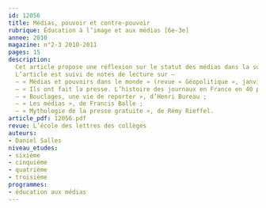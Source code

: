 ```yaml
---
id: 12056
title: Médias, pouvoir et contre-pouvoir
rubrique: Éducation à l’image et aux médias [6e-3e]
annee: 2010
magazine: n°2-3 2010-2011
pages: 15
description: 
  Cet article propose une réflexion sur le statut des médias dans la société. Considérés comme le quatrième pouvoir après le législatif, l’exécutif et le judiciaire, ils exercent une influence sur la vie politique et jouent le rôle de contre-pouvoir. Ils perdent cependant en crédibilité car on leur reproche d’avoir oublié leur vocation initiale d’information et de critique au profit de la course à l’audience. De plus, Internet est à l’origine de nombreuses transformations – il bouleverse l’économie des médias, le métier de journaliste et propose une nouvelle forme de contre-pouvoir...
  L’article est suivi de notes de lecture sur – 
  – « Médias et pouvoirs dans le monde » (revue « Géopolitique », janvier 2010, n°108) ;
  – « Ils ont fait la presse. L’histoire des journaux en France en 40 portraits », publié sous la direction d’Yves Agnès et Patrick Eveno ;
  – « Bouclages, une vie de reporter », d’Henri Bureau ;
  – « Les médias », de Francis Balle ;
  – « Mythologie de la presse gratuite », de Rémy Rieffel.
article_pdf: 12056.pdf
revue: L’école des lettres des collèges
auteurs:
- Daniel Salles
niveau_etudes:
- sixième
- cinquième
- quatrième
- troisième
programmes:
- éducation aux médias
---
```

